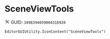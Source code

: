 # SceneViewTools
![](/img/SceneViewTools.png)
GUID: `3498394059004316920`
```
EditorGUIUtility.IconContent("SceneViewTools")
```
